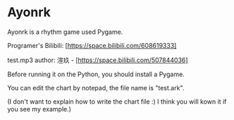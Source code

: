 # Ayonrk
Ayonrk is a rhythm game used Pygame.

Programer's Bilibili: [https://space.bilibili.com/608619333]

test.mp3 author: 渲玖 - [https://space.bilibili.com/507844036]

Before running it on the Python, you should install a Pygame.

You can edit the chart by notepad, the file name is "test.ark".

(I don't want to explain how to write the chart file :) I think you will kown it if you see my example.)
